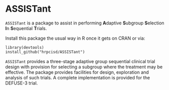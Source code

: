 ASSISTant
=========

`ASSISTant` is a package to assist in performing **A**daptive
**S**ubgroup **S**election **I**n **S**equential **T**rials.

Install this package the usual way in R once it gets on CRAN or via:

```{r}
library(devtools)
install_github("hrpcisd/ASSISTant")
```

`ASSISTant` provides a three-stage adaptive group sequential clinical
trial design with provision for selecting a subgroup where the
treatment may be effective.  The package provides facilities for
design, exploration and analysis of such trials. A complete
implementation is provided for the DEFUSE-3 trial.
